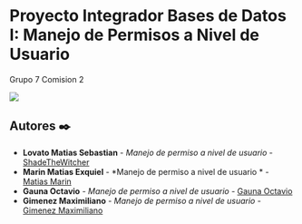# Proyecto Integrador Bases de Datos I: Manejo de Permisos a Nivel de Usuario
Grupo 7 Comision 2

  <p align="left">
   <img src="https://img.shields.io/badge/STATUS-EN%20DESAROLLO-green">
   </p>




## Autores ✒️

* **Lovato Matias Sebastian** - *Manejo de permiso a nivel de usuario* - [ShadeTheWitcher](https://github.com/ShadeTheWitcher)
* **Marin Matias Exquiel** - *Manejo de permiso a nivel de usuario * - [Matias Marin]()
* **Gauna Octavio** - *Manejo de permiso a nivel de usuario* - [Gauna Octavio]()
* **Gimenez Maximiliano** - *Manejo de permiso a nivel de usuario* - [Gimenez Maximiliano]()
